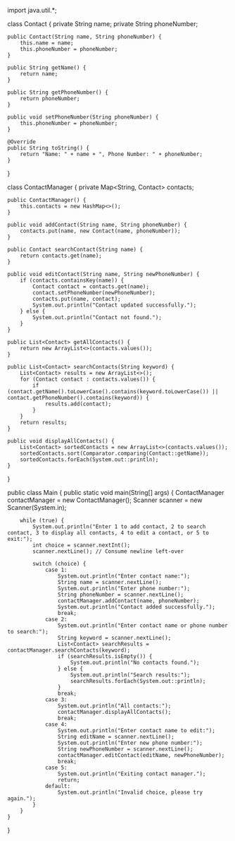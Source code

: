 import java.util.*;

class Contact {
    private String name;
    private String phoneNumber;

    public Contact(String name, String phoneNumber) {
        this.name = name;
        this.phoneNumber = phoneNumber;
    }

    public String getName() {
        return name;
    }

    public String getPhoneNumber() {
        return phoneNumber;
    }

    public void setPhoneNumber(String phoneNumber) {
        this.phoneNumber = phoneNumber;
    }

    @Override
    public String toString() {
        return "Name: " + name + ", Phone Number: " + phoneNumber;
    }
}

class ContactManager {
    private Map<String, Contact> contacts;

    public ContactManager() {
        this.contacts = new HashMap<>();
    }

    public void addContact(String name, String phoneNumber) {
        contacts.put(name, new Contact(name, phoneNumber));
    }

    public Contact searchContact(String name) {
        return contacts.get(name);
    }

    public void editContact(String name, String newPhoneNumber) {
        if (contacts.containsKey(name)) {
            Contact contact = contacts.get(name);
            contact.setPhoneNumber(newPhoneNumber);
            contacts.put(name, contact);
            System.out.println("Contact updated successfully.");
        } else {
            System.out.println("Contact not found.");
        }
    }

    public List<Contact> getAllContacts() {
        return new ArrayList<>(contacts.values());
    }

    public List<Contact> searchContacts(String keyword) {
        List<Contact> results = new ArrayList<>();
        for (Contact contact : contacts.values()) {
            if (contact.getName().toLowerCase().contains(keyword.toLowerCase()) || contact.getPhoneNumber().contains(keyword)) {
                results.add(contact);
            }
        }
        return results;
    }

    public void displayAllContacts() {
        List<Contact> sortedContacts = new ArrayList<>(contacts.values());
        sortedContacts.sort(Comparator.comparing(Contact::getName));
        sortedContacts.forEach(System.out::println);
    }
}

public class Main {
    public static void main(String[] args) {
        ContactManager contactManager = new ContactManager();
        Scanner scanner = new Scanner(System.in);

        while (true) {
            System.out.println("Enter 1 to add contact, 2 to search contact, 3 to display all contacts, 4 to edit a contact, or 5 to exit:");
            int choice = scanner.nextInt();
            scanner.nextLine(); // Consume newline left-over

            switch (choice) {
                case 1:
                    System.out.println("Enter contact name:");
                    String name = scanner.nextLine();
                    System.out.println("Enter phone number:");
                    String phoneNumber = scanner.nextLine();
                    contactManager.addContact(name, phoneNumber);
                    System.out.println("Contact added successfully.");
                    break;
                case 2:
                    System.out.println("Enter contact name or phone number to search:");
                    String keyword = scanner.nextLine();
                    List<Contact> searchResults = contactManager.searchContacts(keyword);
                    if (searchResults.isEmpty()) {
                        System.out.println("No contacts found.");
                    } else {
                        System.out.println("Search results:");
                        searchResults.forEach(System.out::println);
                    }
                    break;
                case 3:
                    System.out.println("All contacts:");
                    contactManager.displayAllContacts();
                    break;
                case 4:
                    System.out.println("Enter contact name to edit:");
                    String editName = scanner.nextLine();
                    System.out.println("Enter new phone number:");
                    String newPhoneNumber = scanner.nextLine();
                    contactManager.editContact(editName, newPhoneNumber);
                    break;
                case 5:
                    System.out.println("Exiting contact manager.");
                    return;
                default:
                    System.out.println("Invalid choice, please try again.");
            }
        }
    }
}
